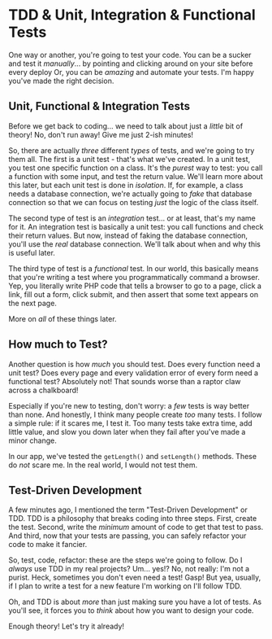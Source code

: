 # TDD & Unit, Integration & Functional Tests

One way or another, you're going to test your code. You can be a sucker and test
it *manually*... by pointing and clicking around on your site before every deploy
Or, you can be *amazing* and automate your tests. I'm happy you've made the right
decision.

## Unit, Functional & Integration Tests

Before we get back to coding... we need to talk about just a *little* bit of theory!
No, don't run away! Give me just 2-ish minutes!

So, there are actually *three* different *types* of tests, and we're going to try
them all. The first is a unit test - that's what we've created. In a unit test,
you test one specific function on a class. It's the *purest* way to test: you call
a function with some input, and test the return value. We'll learn more about this
later, but each unit test is done in *isolation*. If, for example, a class needs a
database connection, we're actually going to *fake* that database connection so
that we can focus on testing *just* the logic of the class itself.

The second type of test is an *integration* test... or at least, that's my name
for it. An integration test is basically a unit test: you call functions and check their
return values. But now, instead of faking the database connection, you'll use the
*real* database connection. We'll talk about when and why this is useful later.

The third type of test is a *functional* test. In our world, this basically means
that you're writing a test where you programmatically command a browser. Yep, you 
literally write PHP code that tells a browser to go to a page, click a link, fill
out a form, click submit, and then assert that some text appears on the next page.

More on *all* of these things later.

## How much to Test?

Another question is how *much* you should test. Does every function need a unit
test? Does every page and every validation error of every form need a functional
test? Absolutely not! That sounds worse than a raptor claw across a chalkboard!

Especially if you're new to testing, don't worry: a *few* tests is way better than
none. And honestly, I think many people create *too* many tests. I follow a simple
rule: if it scares me, I test it. Too many tests take extra time, add little value,
and slow you down later when they fail after you've made a minor change.

In our app, we've tested the `getLength()` and `setLength()` methods. These do *not*
scare me. In the real world, I would not test them.

## Test-Driven Development

A few minutes ago, I mentioned the term "Test-Driven Development" or TDD. TDD is
a philosophy that breaks coding into three steps. First, create the test. Second,
write the *minimum* amount of code to get that test to pass. And third, now that
your tests are passing, you can safely refactor your code to make it fancier.

So, test, code, refactor: these are the steps we're going to follow. Do I *always*
use TDD in my real projects? Um... yes!? No, not really: I'm not a purist. Heck,
sometimes you don't even need a test! Gasp! But yea, usually, if I plan to write
a test for a new feature I'm working on I'll follow TDD.

Oh, and TDD is about *more* than just making sure you have a lot of tests. As you'll
see, it forces you to *think* about how you want to design your code.

Enough theory! Let's try it already!
